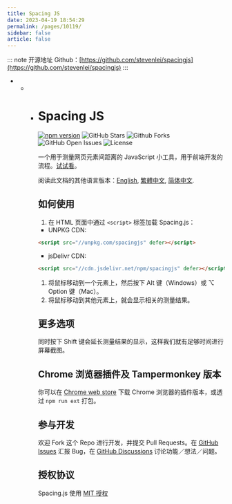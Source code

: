 ```yaml
---
title: Spacing JS
date: 2023-04-19 18:54:29
permalink: /pages/10119/
sidebar: false
article: false
---
```

::: note 开源地址
Github：[https://github.com/stevenlei/spacingjs](https://github.com/stevenlei/spacingjs)
:::
- - - # Spacing JS

      [![npm version](https://img.shields.io/npm/v/spacingjs.svg)](https://www.npmjs.com/package/@stevenlei/spacingjs) ![GitHub Stars](https://img.shields.io/github/stars/stevenlei/spacingjs) ![Github Forks](https://img.shields.io/github/forks/stevenlei/spacingjs) ![GitHub Open Issues](https://img.shields.io/github/issues/stevenlei/spacingjs) ![License](https://img.shields.io/github/license/stevenlei/spacingjs)

      一个用于测量网页元素间距离的 JavaScript 小工具，用于前端开发的流程。[试试看](https://spacingjs.com)。


      阅读此文档的其他语言版本：[English](README.md), [繁體中文](README.zh-Hant.md), [简体中文](README.zh-Hans.md).

      ## 如何使用

      1. 在 HTML 页面中通过 `<script>` 标签加载 Spacing.js：

      - UNPKG CDN:

      ```html
      <script src="//unpkg.com/spacingjs" defer></script>
      ```

      - jsDelivr CDN:

      ```html
      <script src="//cdn.jsdelivr.net/npm/spacingjs" defer></script>
      ```

      1. 将鼠标移动到一个元素上，然后按下 Alt 键（Windows）或 ⌥ Option 键（Mac）。
      2. 将鼠标移动到其他元素上，就会显示相关的测量结果。

      ## 更多选项

      同时按下 Shift 键会延长测量结果的显示，这样我们就有足够时间进行屏幕截图。

      ## Chrome 浏览器插件及 Tampermonkey 版本

      你可以在 [Chrome web store](https://chrome.google.com/webstore/detail/spacingjs/fhjegjndanjcamfldhenjnhnjheecgcc) 下载 Chrome 浏览器的插件版本，或透过 `npm run ext` 打包。

      ## 参与开发

      欢迎 Fork 这个 Repo 进行开发，并提交 Pull Requests。在 [GitHub Issues](https://github.com/stevenlei/spacingjs/issues) 汇报 Bug，在 [GitHub Discussions](https://github.com/stevenlei/spacingjs/discussions) 讨论功能／想法／问题。

      ## 授权协议

      Spacing.js 使用 [MIT 授权](LICENSE)

